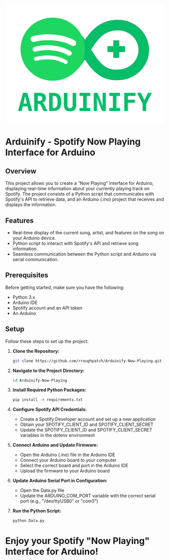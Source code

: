 <p align="center">
  <img src="https://github.com/rroughpatch/Arduinify-Now-Playing/blob/main/assets/logo.png" alt="Project Image">
</p>

# Arduinify - Spotify Now Playing Interface for Arduino

## Overview

This project allows you to create a "Now Playing" interface for Arduino, displaying real-time information about your currently playing track on Spotify. The project consists of a Python script that communicates with Spotify's API to retrieve data, and an Arduino (.ino) project that receives and displays the information.

## Features

- Real-time display of the current song, artist, and features on the song on your Arduino device.
- Python script to interact with Spotify's API and retrieve song information.
- Seamless communication between the Python script and Arduino via serial communication.

## Prerequisites

Before getting started, make sure you have the following:

- Python 3.x
- Arduino IDE
- Spotify account and an API token
- An Arduino

## Setup

Follow these steps to set up the project:

1. **Clone the Repository:**
   ```bash
   git clone https://github.com/rroughpatch/Arduinify-Now-Playing.git

2. **Navigate to the Project Directory:**
   ```bash
   cd Arduinify-Now-Playing

3. **Install Required Python Packages:**
   ```python
   pip install -r requirements.txt

4. **Configure Spotify API Credentials:**
   - Create a Spotify Developer account and set up a new application
   - Obtain your SPOTIFY_CLIENT_ID and SPOTIFY_CLIENT_SECRET
   - Update the SPOTIFY_CLIENT_ID and SPOTIFY_CLIENT_SECRET variables in the dotenv environment

5. **Connect Arduino and Update Firmware:**
   - Open the Arduino (.ino) file in the Arduino IDE
   - Connect your Arduino board to your computer
   - Select the correct board and port in the Arduino IDE
   - Upload the firmware to your Arduino board

6. **Update Arduino Serial Port in Configuration:**
   - Open the Data.py file
   - Update the ARDUINO_COM_PORT variable with the correct serial port (e.g., "/dev/ttyUSB0" or "com3")

7. **Run the Python Script:**
    ```python
    python Data.py

# **Enjoy your Spotify "Now Playing" Interface for Arduino!**
